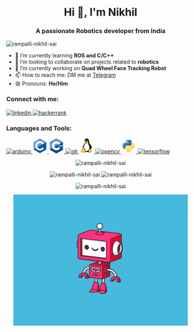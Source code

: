 <h1 align="center">Hi 👋, I'm Nikhil</h1>
<h3 align="center">A passionate Robotics developer from India</h3>

<p align="left">
  <img src="https://komarev.com/ghpvc/?username=rampalli-nikhil-sai&label=Profile%20views&color=green&style=flat" alt="rampalli-nikhil-sai" />
</p>

- 🌱 I’m currently learning **ROS and C/C++**
- 💞️ I’m looking to collaborate on projects related to **robotics**
- 🔭 I’m currently working on **Quad Wheel Face Tracking Robot**
- 📫 How to reach me: DM me at [Telegram](https://t.me/Rampalli_Nikhil)
- 😄 Pronouns: **He/Him**

<h3 align="left">Connect with me:</h3>
<p align="left">
  <a href="https://www.linkedin.com/in/rampalli-nikhil-sai-93a64a22b/" target="blank">
    <img align="center" src="https://raw.githubusercontent.com/rahuldkjain/github-profile-readme-generator/master/src/images/icons/Social/linked-in-alt.svg" alt="linkedin" height="30" width="40" />
  </a>
  <a href="https://www.hackerrank.com/profile/nikhilsairampal1" target="blank">
    <img align="center" src="https://raw.githubusercontent.com/rahuldkjain/github-profile-readme-generator/master/src/images/icons/Social/hackerrank.svg" alt="hackerrank" height="30" width="40" />
  </a>
</p>

<h3 align="left">Languages and Tools:</h3>
<p align="left">
  <a href="https://www.arduino.cc/" target="_blank" rel="noreferrer">
    <img src="https://cdn.worldvectorlogo.com/logos/arduino-1.svg" alt="arduino" width="40" height="40"/>
  </a>
  <a href="https://www.cprogramming.com/" target="_blank" rel="noreferrer">
    <img src="https://raw.githubusercontent.com/devicons/devicon/master/icons/c/c-original.svg" alt="c" width="40" height="40"/>
  </a>
  <a href="https://www.w3schools.com/cpp/" target="_blank" rel="noreferrer">
    <img src="https://raw.githubusercontent.com/devicons/devicon/master/icons/cplusplus/cplusplus-original.svg" alt="cplusplus" width="40" height="40"/>
  </a>
  <a href="https://git-scm.com/" target="_blank" rel="noreferrer">
    <img src="https://www.vectorlogo.zone/logos/git-scm/git-scm-icon.svg" alt="git" width="40" height="40"/>
  </a>
  <a href="https://www.linux.org/" target="_blank" rel="noreferrer">
    <img src="https://raw.githubusercontent.com/devicons/devicon/master/icons/linux/linux-original.svg" alt="linux" width="40" height="40"/>
  </a>
  <a href="https://opencv.org/" target="_blank" rel="noreferrer">
    <img src="https://www.vectorlogo.zone/logos/opencv/opencv-icon.svg" alt="opencv" width="40" height="40"/>
  </a>
  <a href="https://www.python.org" target="_blank" rel="noreferrer">
    <img src="https://raw.githubusercontent.com/devicons/devicon/master/icons/python/python-original.svg" alt="python" width="40" height="40"/>
  </a>
  <a href="https://www.tensorflow.org" target="_blank" rel="noreferrer">
    <img src="https://www.vectorlogo.zone/logos/tensorflow/tensorflow-icon.svg" alt="tensorflow" width="40" height="40"/>
  </a>
</p>
<p align="center">
  <img src="https://github-profile-trophy.vercel.app/?username=rampalli-nikhil-sai&theme=flat&column=7" alt="rampalli-nikhil-sai" />
</p>

<p align="center">
  <img src="https://github-readme-stats.vercel.app/api?username=rampalli-nikhil-sai&show_icons=true&theme=radical" alt="rampalli-nikhil-sai" height="200"/>
  <img src="https://github-readme-streak-stats.herokuapp.com/?user=rampalli-nikhil-sai&theme=radical" alt="rampalli-nikhil-sai"  height="200"/>
</p>

<p align="center">
  <img src="https://github-readme-stats.vercel.app/api/top-langs/?username=rampalli-nikhil-sai&layout=compact&theme=radical" alt="rampalli-nikhil-sai" height="200" />
</p>

<!-- Animated Robot -->
<p align="center">
  <img src="https://github.com/Rampalli-Nikhil-Sai/Rampalli-Nikhil-Sai/blob/main/Ow1T.gif?raw=true" alt="robot animation" height="350" />
</p>
